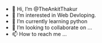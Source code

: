 - 👋 Hi, I’m @TheAnkitThakur
- 👀 I’m interested in Web Devloping.
- 🌱 I’m currently learning python
- 💞️ I’m looking to collaborate on ...
- 📫 How to reach me ...

<!---
TheAnkitThakur/TheAnkitThakur is a ✨ special ✨ repository because its `README.md` (this file) appears on your GitHub profile.
You can click the Preview link to take a look at your changes.
--->
